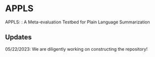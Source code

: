 # APPLS
APPLS: : A Meta-evaluation Testbed for Plain Language Summarization

## Updates
05/22/2023: We are diligently working on constructing the repository!
